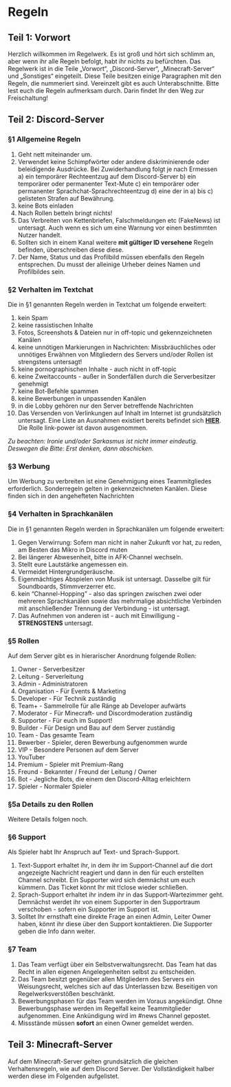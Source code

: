 # Regeln

## Teil 1: Vorwort
Herzlich willkommen im Regelwerk. Es ist groß und hört sich schlimm an, aber wenn ihr alle Regeln befolgt, habt ihr nichts zu befürchten. Das Regelwerk ist in die Teile „Vorwort“, „Discord-Server“, „Minecraft-Server“ und „Sonstiges“ eingeteilt. Diese Teile besitzen einige Paragraphen mit den Regeln, die nummeriert sind. Vereinzelt gibt es auch Unterabschnitte. Bitte lest euch die Regeln aufmerksam durch. Darin findet Ihr den Weg zur Freischaltung!

## Teil 2: Discord-Server
### §1 Allgemeine Regeln
1. Geht nett miteinander um.
2. Verwendet keine Schimpfwörter oder andere diskriminierende oder beleidigende Ausdrücke. Bei Zuwiderhandlung folgt je nach Ermessen
a) ein temporärer Rechteentzug auf dem Discord-Server
b) ein temporärer oder permanenter Text-Mute
c) ein temporärer oder permanenter Sprachchat-Sprachrechteentzug
d) eine der in a) bis c) gelisteten Strafen auf Bewährung.
3. keine Bots einladen
4. Nach Rollen betteln bringt nichts!
5. Das Verbreiten von Kettenbriefen, Falschmeldungen etc (FakeNews) ist untersagt. Auch wenn es sich um eine Warnung vor einen bestimmten Nutzer handelt.
6. Sollten sich in einem Kanal weitere **mit gültiger ID versehene** Regeln befinden, überschreiben diese diese.
7. Der Name, Status und das Profilbild müssen ebenfalls den Regeln entsprechen. Du musst der alleinige Urheber deines Namen und Profilbildes sein. 

### §2 Verhalten im Textchat
Die in §1 genannten Regeln werden in Textchat um folgende erweitert:
1. kein Spam
2. keine rassistischen Inhalte
3. Fotos, Screenshots & Dateien nur in off-topic und gekennzeichneten Kanälen
4. keine unnötigen Markierungen in Nachrichten: Missbräuchliches oder unnötiges Erwähnen von Mitgliedern des Servers und/oder Rollen ist strengstens untersagt!
5. keine pornographischen Inhalte - auch nicht in off-topic
6. keine Zweitaccounts - außer in Sonderfällen durch die Serverbesitzer genehmigt
7. keine Bot-Befehle spammen
8. keine Bewerbungen in unpassenden Kanälen
9. in die Lobby gehören nur den Server betreffende Nachrichten
10. Das Versenden von Verlinkungen auf Inhalt im Internet ist grundsätzlich untersagt. Eine Liste an Ausnahmen existiert bereits befindet sich [**HIER**](https://github.com/futureblocks/general/wiki/Freigegebene-Links). Die Rolle link-power ist davon ausgenommen.


_Zu beachten: Ironie und/oder Sarkasmus ist nicht immer eindeutig. Deswegen die Bitte: Erst denken, dann abschicken._

### §3 Werbung
Um Werbung zu verbreiten ist eine Genehmigung eines Teammitgliedes erforderlich. Sonderregeln gelten in gekennzeichneten Kanälen. Diese finden sich in den angehefteten Nachrichten

### §4 Verhalten in Sprachkanälen

Die in §1 genannten Regeln werden in Sprachkanälen um folgende erweitert:

1. Gegen Verwirrung: Sofern man nicht in naher Zukunft vor hat, zu reden, am Besten das Mikro in Discord muten
2. Bei längerer Abwesenheit, bitte in AFK-Channel wechseln.
3. Stellt eure Lautstärke angemessen ein.
4. Vermeidet Hintergrundgeräusche.
5. Eigenmächtiges Abspielen von Musik ist untersagt. Dasselbe gilt für Soundboards, Stimmverzerrer etc.
6. kein “Channel-Hopping” - also das springen zwischen zwei oder mehreren Sprachkanälen sowie das mehrmalige absichtliche Verbinden mit anschließender Trennung der Verbindung - ist untersagt.
7. Das Aufnehmen von anderen ist - auch mit Einwilligung - **STRENGSTENS** untersagt.

### §5 Rollen
Auf dem Server gibt es in hierarischer Anordnung folgende Rollen:

1. Owner - Serverbesitzer
2. Leitung - Serverleitung
3. Admin - Administratoren
4. Organisation - Für Events & Marketing
5. Developer - Für Technik zuständig
6. Team+ - Sammelrolle für alle Ränge ab Developer aufwärts
7. Moderator - Für Minecraft- und Discordmoderation zuständig
8. Supporter - Für euch im Support!
9. Builder - Für Design und Bau auf dem Server zuständig
10. Team - Das gesamte Team
11. Bewerber - Spieler, deren Bewerbung aufgenommen wurde
12. VIP - Besondere Personen auf dem Server
13. YouTuber
14. Premium - Spieler mit Premium-Rang
15. Freund - Bekannter / Freund der Leitung / Owner
16. Bot - Jegliche Bots, die einem den Discord-Alltag erleichtern
17. Spieler - Normaler Spieler

### §5a Details zu den Rollen
Weitere Details folgen noch.

### §6 Support
Als Spieler habt Ihr Anspruch auf Text- und Sprach-Support.
1. Text-Support erhaltet ihr, in dem ihr im Support-Channel auf die dort angezeigte Nachricht reagiert und dann in den für euch erstellten Channel schreibt. Ein Supporter wird sich demnächst um euch kümmern. Das Ticket könnt Ihr mit t!close wieder schließen.
2. Sprach-Support erhaltet ihr indem ihr in das Support-Wartezimmer geht. Demnächst werdet ihr von einem Supporter in den Supportraum verschoben - sofern ein Supporter im Support ist.
3. Solltet Ihr ernsthaft eine direkte Frage an einen Admin, Leiter Owner haben, könnt ihr diese über den Support kontaktieren. Die Supporter geben die Info dann weiter.

### §7 Team
1. Das Team verfügt über ein Selbstverwaltungsrecht. Das Team hat das Recht in allen eigenen Angelegenheiten selbst zu entscheiden.
2. Das Team besitzt gegenüber allen Mitgliedern des Servers ein Weisungsrecht, welches sich auf das Unterlassen bzw. Beseitigen von Regelwerksverstößen beschränkt.
3. Bewerbungsphasen für das Team werden im Voraus angekündigt. Ohne Bewerbungsphase werden im Regelfall keine Teammitglieder aufgenommen. Eine Ankündigung wird im #news Channel gepostet.
4. Missstände müssen **sofort** an einen Owner gemeldet werden.

## Teil 3: Minecraft-Server
Auf dem Minecraft-Server gelten grundsätzlich die gleichen Verhaltensregeln, wie auf dem Discord Server. Der Vollständigkeit halber werden diese im Folgenden aufgelistet.
